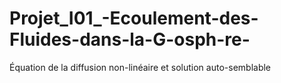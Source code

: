 # Projet_I01_-Ecoulement-des-Fluides-dans-la-G-osph-re-
Équation de la diffusion non-linéaire et solution auto-semblable
